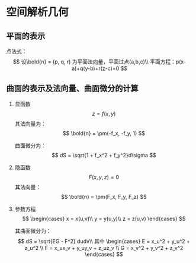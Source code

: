 # 空间解析几何
## 平面的表示
点法式：
$$
    设\bold{n} = (p, q, r) 为平面法向量，平面过点(a,b,c)\\
    平面方程：p(x-a)+q(y-b)+r(z-c)=0
$$
## 曲面的表示及法向量、曲面微分的计算
1. 显函数
   $$
    z = f(x,y)
   $$
   其法向量为：
   $$
    \bold{n} = \pm(-f_x, -f_y, 1)
   $$

   曲面微分为：
   $$
    dS = \sqrt{1 + f_x^2 + f_y^2}d\sigma
   $$

2. 隐函数
   $$
    F(x,y,z) = 0
   $$
   其法向量：
   $$
    \bold{n} = \pm(F_x, F_y, F_z)
   $$

3. 参数方程
   $$
    \begin{cases}
        x = x(u,v)\\
        y = y(u,y)\\
        z = z(u,v)
    \end{cases}
   $$

   其曲面微分为：
   $$
    dS = \sqrt{EG - F^2} dudv\\
    其中
    \begin{cases}
        E = x_u^2 + y_u^2 + z_u^2 \\
        F = x_ux_v + y_uy_v + z_uz_v \\
        G = x_v^2 + y_v^2 + z_v^2
    \end{cases}
   $$